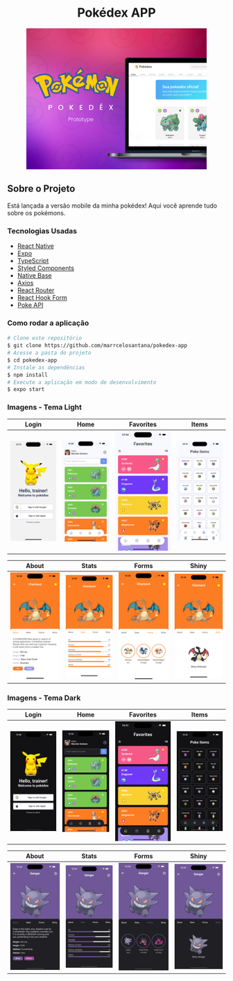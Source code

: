 <h1 style="text-align: center; font-weight: bold;">Pokédex APP</h1>

<div align="center" >
  <img src="./screenshots/Thumb.png" height="325">
</div>

## Sobre o Projeto

Está lançada a versão mobile da minha pokédex! Aqui você aprende tudo sobre os pokémons.

### Tecnologias Usadas

- [React Native](https://reactnative.dev/)
- [Expo](https://expo.dev/)
- [TypeScript](https://www.typescriptlang.org/)
- [Styled Components](https://styled-components.com/)
- [Native Base](https://nativebase.io/)
- [Axios](https://axios-http.com/ptbr/docs/intro)
- [React Router](https://reactrouter.com/en/main)
- [React Hook Form](https://react-hook-form.com/)
- [Poke API](https://pokeapi.co/)

### Como rodar a aplicação

```bash
# Clone este repositório
$ git clone https://github.com/marrcelosantana/pokedex-app
# Acesse a pasta do projeto
$ cd pokedex-app
# Instale as dependências
$ npm install
# Execute a aplicação em modo de desenvolvimento
$ expo start

```

### Imagens - Tema Light

|                       Login                       |                      Home                       |                      Favorites                       | Items                                            |
| :-----------------------------------------------: | :---------------------------------------------: | :--------------------------------------------------: | ------------------------------------------------ |
| <img src= "./screenshots/light-theme/signIn.png"> | <img src= "./screenshots/light-theme/home.png"> | <img src= "./screenshots/light-theme/favorites.png"> | <img src= "./screenshots/light-theme/items.png"> |

|                       About                        |                        Stats                         |                        Forms                         | Shiny                                                |
| :------------------------------------------------: | :--------------------------------------------------: | :--------------------------------------------------: | ---------------------------------------------------- |
| <img src= "./screenshots/light-theme/details.png"> | <img src= "./screenshots/light-theme/details-2.png"> | <img src= "./screenshots/light-theme/details-3.png"> | <img src= "./screenshots/light-theme/details-4.png"> |

### Imagens - Tema Dark

|                      Login                       |                      Home                      |                      Favorites                      | Items                                           |
| :----------------------------------------------: | :--------------------------------------------: | :-------------------------------------------------: | ----------------------------------------------- |
| <img src= "./screenshots/dark-theme/signIn.png"> | <img src= "./screenshots/dark-theme/home.png"> | <img src= "./screenshots/dark-theme/favorites.png"> | <img src= "./screenshots/dark-theme/items.png"> |

|                       About                       |                        Stats                        |                        Forms                        | Shiny                                               |
| :-----------------------------------------------: | :-------------------------------------------------: | :-------------------------------------------------: | --------------------------------------------------- |
| <img src= "./screenshots/dark-theme/details.png"> | <img src= "./screenshots/dark-theme/details-2.png"> | <img src= "./screenshots/dark-theme/details-3.png"> | <img src= "./screenshots/dark-theme/details-4.png"> |
